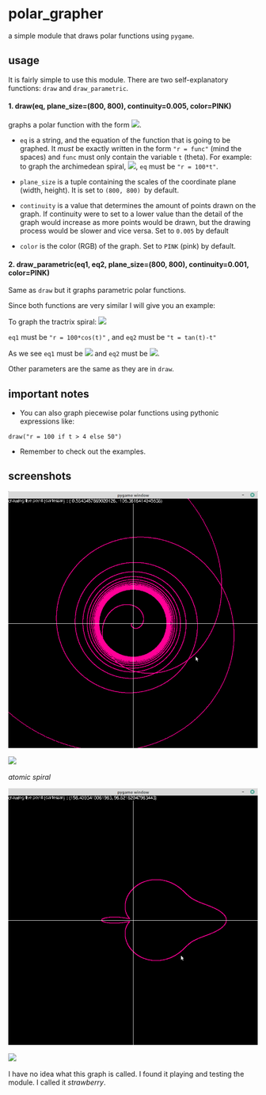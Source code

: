 # polar_grapher
a simple module that draws polar functions using `pygame`.


## usage
It is fairly simple to use this module. There are two self-explanatory functions: `draw` and `draw_parametric`.


#### 1. draw(eq, plane_size=(800, 800), continuity=0.005, color=PINK)

graphs a polar function with the form <img src="https://render.githubusercontent.com/render/math?math=r = f(t)">.
 
 * `eq` is a string, and the equation of the function that is going to be graphed. It *must* be exactly written in the form `"r = func"` (mind the spaces) and `func` must only contain the variable `t` (theta).
For example: to graph the archimedean spiral, <img src="https://render.githubusercontent.com/render/math?math=r = 100 \cdot \theta">, `eq` must be `"r = 100*t"`.

* `plane_size` is a tuple containing the scales of the coordinate plane (width, height). It is set to `(800, 800) `by default.

* `continuity` is a value that determines the amount of points drawn on the graph. If continuity were to set to a lower value  than the detail of the graph would increase as more points would be drawn, but the drawing process would be slower and vice versa. Set to `0.005` by default
* `color` is the color (RGB) of the graph. Set to `PINK` (pink) by default.

#### 2.  draw_parametric(eq1, eq2, plane_size=(800, 800), continuity=0.001, color=PINK)

Same as `draw` but it graphs parametric polar functions.

Since both functions are very similar I will give you an example:

To graph the tractrix spiral: <img src="https://render.githubusercontent.com/render/math?math=\displaystyle {\begin{cases}r=100 \cdot \cos(t)\\\theta =\tan(t)-t\end{cases}}">

`eq1` must be `"r = 100*cos(t)"` , and `eq2` must be `"t = tan(t)-t"`

As we see `eq1` must be <img src="https://render.githubusercontent.com/render/math?math=r(t)"> and `eq2` must be <img src="https://render.githubusercontent.com/render/math?math=\theta(t)">.

Other parameters are the same as they are in `draw`.


 ## important notes
 * You can also graph piecewise polar functions using pythonic expressions like:
 ```
 draw("r = 100 if t > 4 else 50")
 ```
 * Remember to check out the examples.


## screenshots

![atomic](screenshots/atomic.png?raw=true "Title")

<img src="https://render.githubusercontent.com/render/math?math=r = \frac{\theta}{\theta-13}">

*atomic spiral*


![strawberry](screenshots/strawberry.png?raw=true "Title")

<img src="https://render.githubusercontent.com/render/math?math=r = 100\cos(\theta)^40%2B100\cos(\theta)%2B100">

I have no idea what this graph is called. I found it playing and testing the module. I called it *strawberry*.

